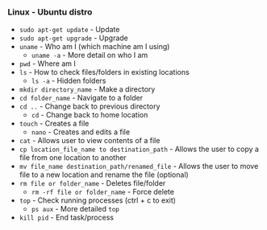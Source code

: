 ### Linux - Ubuntu distro

- `sudo apt-get update` - Update
- `sudo apt-get upgrade` - Upgrade
- `uname` - Who am I (which machine am I using)
  - `uname -a` - More detail on who I am
- `pwd` - Where am I
- `ls` - How to check files/folders in existing locations
  - `ls -a` - Hidden folders
- `mkdir directory_name` - Make a directory
- `cd folder_name` - Navigate to a folder
- `cd ..` - Change back to previous directory
  - `cd` - Change back to home location
- `touch` - Creates a file
  - `nano` - Creates and edits a file
- `cat` - Allows user to view contents of a file
- `cp location_file_name to destination_path` - Allows the user to copy a file from one location to another
- `mv file_name destination_path/renamed_file` - Allows the user to move file to a new location and rename the file (optional)
- `rm file or folder_name` - Deletes file/folder
  - `rm -rf file or folder_name` - Force delete
- `top` - Check running processes (ctrl + c to exit)
  - `ps aux` - More detailed `top`
- `kill pid` - End task/process
